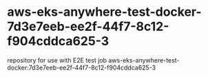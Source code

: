 # aws-eks-anywhere-test-docker-7d3e7eeb-ee2f-44f7-8c12-f904cddca625-3
repository for use with E2E test job aws-eks-anywhere-test-docker:7d3e7eeb-ee2f-44f7-8c12-f904cddca625-3
